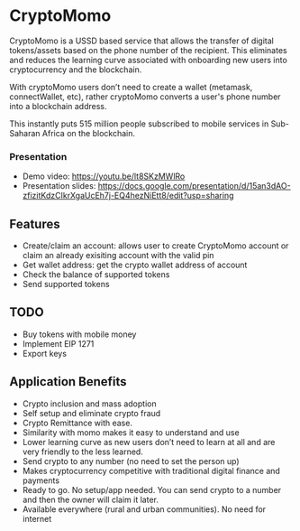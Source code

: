 # CryptoMomo

CryptoMomo is a USSD based service that allows the transfer of digital tokens/assets based on the phone number of the recipient. 
This eliminates and reduces the learning curve associated with onboarding new users into cryptocurrency and the blockchain.

With cryptoMomo users don’t need to create a wallet (metamask, connectWallet, etc), rather cryptoMomo converts a user's phone number into a blockchain address. 

This instantly puts 515 million people subscribed to mobile services in Sub- Saharan Africa on the blockchain.


### Presentation
- Demo video: https://youtu.be/lt8SKzMWlRo
- Presentation slides: https://docs.google.com/presentation/d/15an3dAO-zfizitKdzCIkrXgaUcEh7j-EQ4hezNiEtt8/edit?usp=sharing


## Features
- Create/claim an account: allows user to create CryptoMomo account or claim an already exisiting account with the valid pin
- Get wallet address: get the crypto wallet address of account
- Check the balance of supported tokens
- Send supported tokens

## TODO
- Buy tokens with mobile money
- Implement EIP 1271
- Export keys

## Application Benefits

- Crypto inclusion and mass adoption
- Self setup and eliminate crypto fraud
- Crypto Remittance with ease.
- Similarity with momo makes it easy to understand and use
- Lower learning curve as new users don’t need to learn at all and are very friendly to the less learned.
- Send crypto to any number (no need to set the person up)
- Makes cryptocurrency competitive with traditional digital finance and payments
- Ready to go. No setup/app needed. You can send crypto to  a number and then the owner will claim it later.
- Available everywhere (rural and urban communities). No need for internet